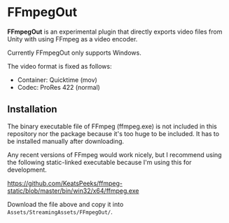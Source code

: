 FFmpegOut
=========

**FFmpegOut** is an experimental plugin that directly exports video files from
Unity with using FFmpeg as a video encoder.

Currently FFmpegOut only supports Windows.

The video format is fixed as follows:

- Container: Quicktime (mov)
- Codec: ProRes 422 (normal)

Installation
------------

The binary executable file of FFmpeg (ffmpeg.exe) is not included in this
repository nor the package because it's too huge to be included. It has to be
installed manually after downloading.

Any recent versions of FFmpeg would work nicely, but I recommend using the
following static-linked executable because I'm using this for development.

https://github.com/KeatsPeeks/ffmpeg-static/blob/master/bin/win32/x64/ffmpeg.exe

Download the file above and copy it into `Assets/StreamingAssets/FFmpegOut/`.
